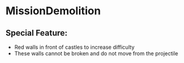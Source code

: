# MissionDemolition

## Special Feature:
* Red walls in front of castles to increase difficulty
 * These walls cannot be broken and do not move from the projectile
    
